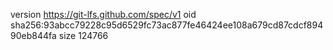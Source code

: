 version https://git-lfs.github.com/spec/v1
oid sha256:93abcc79228c95d6529fc73ac877fe46424ee108a679cd87cdcf89490eb844fa
size 124766
